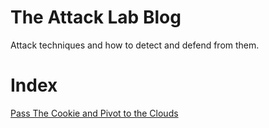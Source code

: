 # The Attack Lab Blog
Attack techniques and how to detect and defend from them.

<h1>Index</h1>
<a href="https://wunderwuzzi23.github.io/blog/passthecookie.html">Pass The Cookie and Pivot to the Clouds</a>
